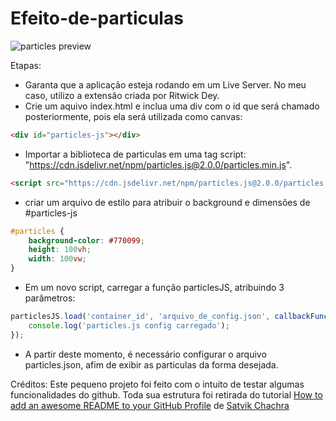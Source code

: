 # Efeito-de-particulas

![particles preview](https://github.com/YuryLandau/Efeito-de-particulas/blob/main/src/img/preview.gif)

Etapas:
- Garanta que a aplicação esteja rodando em um Live Server. No meu caso, utilizo a extensão criada por Ritwick Dey.
- Crie um aquivo index.html e inclua uma div com o id que será chamado posteriormente, pois ela será utilizada como canvas:
```html
<div id="particles-js"></div>
```
- Importar a biblioteca de particulas em uma tag script: "https://cdn.jsdelivr.net/npm/particles.js@2.0.0/particles.min.js".
```html
<script src="https://cdn.jsdelivr.net/npm/particles.js@2.0.0/particles.min.js"></script>
```
- criar um arquivo de estilo para atribuir o background e dimensões de #particles-js
```css
#particles {
    background-color: #770099;
    height: 100vh;
    width: 100vw;
}
```
- Em um novo script, carregar a função particlesJS, atribuindo 3 parâmetros:
```javascript
particlesJS.load('container_id', 'arquivo_de_config.json', callbackFunction(){
    console.log('particles.js config carregado');
});
```
- A partir deste momento, é necessário configurar o arquivo particles.json, afim de exibir as particulas da forma desejada.

Créditos: Este pequeno projeto foi feito com o intuito de testar algumas funcionalidades do github.
Toda sua estrutura foi retirada do tutorial [How to add an awesome README to your GitHub Profile](https://dev.to/satvikchachra/how-to-add-an-awesome-readme-to-your-github-profile-361n#section-2) de [Satvik Chachra](https://github.com/satvikchachra)
